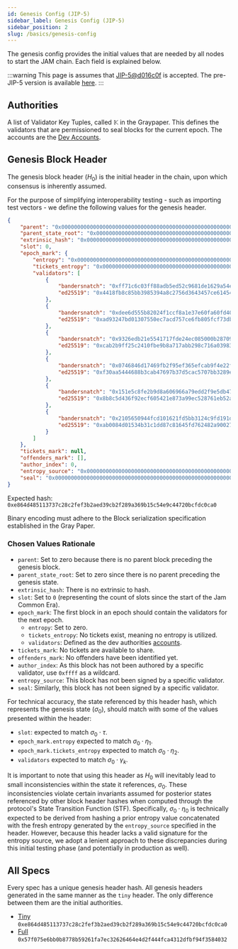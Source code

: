```yaml
---
id: Genesis Config (JIP-5)
sidebar_label: Genesis Config (JIP-5)
sidebar_position: 2
slug: /basics/genesis-config
---
```


The genesis config provides the initial values that are needed by all nodes to start the JAM chain. Each field is explained below.

:::warning
This page is assumes that [JIP-5@d016c0f](https://github.com/polkadot-fellows/JIPs/pull/2) is accepted. The pre-JIP-5 version is available [here](../../old/genesis-config-pre-jip5.md).
:::

## Authorities

A list of Validator Key Tuples, called $\mathbb{K}$ in the Graypaper. This defines the validators that are permissioned to seal blocks for the current epoch. The accounts are the [Dev Accounts](./dev-accounts.md).

## Genesis Block Header

The genesis block header ($H_0$) is the initial header in the chain, upon which
consensus is inherently assumed.

For the purpose of simplifying interoperability testing - such as importing test
vectors - we define the following values for the genesis header.

```json
{
    "parent": "0x0000000000000000000000000000000000000000000000000000000000000000",
    "parent_state_root": "0x0000000000000000000000000000000000000000000000000000000000000000",
    "extrinsic_hash": "0x0000000000000000000000000000000000000000000000000000000000000000",
    "slot": 0,
    "epoch_mark": {
        "entropy": "0x0000000000000000000000000000000000000000000000000000000000000000",
        "tickets_entropy": "0x0000000000000000000000000000000000000000000000000000000000000000",
        "validators": [
            {
                "bandersnatch": "0xff71c6c03ff88adb5ed52c9681de1629a54e702fc14729f6b50d2f0a76f185b3",
                "ed25519": "0x4418fb8c85bb3985394a8c2756d3643457ce614546202a2f50b093d762499ace"
            },
            {
                "bandersnatch": "0xdee6d555b82024f1ccf8a1e37e60fa60fd40b1958c4bb3006af78647950e1b91",
                "ed25519": "0xad93247bd01307550ec7acd757ce6fb805fcf73db364063265b30a949e90d933"
            },
            {
                "bandersnatch": "0x9326edb21e5541717fde24ec085000b28709847b8aab1ac51f84e94b37ca1b66",
                "ed25519": "0xcab2b9ff25c2410fbe9b8a717abb298c716a03983c98ceb4def2087500b8e341"
            },
            {
                "bandersnatch": "0x0746846d17469fb2f95ef365efcab9f4e22fa1feb53111c995376be8019981cc",
                "ed25519": "0xf30aa5444688b3cab47697b37d5cac5707bb3289e986b19b17db437206931a8d"
            },
            {
                "bandersnatch": "0x151e5c8fe2b9d8a606966a79edd2f9e5db47e83947ce368ccba53bf6ba20a40b",
                "ed25519": "0x8b8c5d436f92ecf605421e873a99ec528761eb52a88a2f9a057b3b3003e6f32a"
            },
            {
                "bandersnatch": "0x2105650944fcd101621fd5bb3124c9fd191d114b7ad936c1d79d734f9f21392e",
                "ed25519": "0xab0084d01534b31c1dd87c81645fd762482a90027754041ca1b56133d0466c06"
            }
        ]
    },
    "tickets_mark": null,
    "offenders_mark": [],
    "author_index": 0,
    "entropy_source": "0x000000000000000000000000000000000000000000000000000000000000000000000000000000000000000000000000000000000000000000000000000000000000000000000000000000000000000000000000000000000000000000000000",
    "seal": "0x000000000000000000000000000000000000000000000000000000000000000000000000000000000000000000000000000000000000000000000000000000000000000000000000000000000000000000000000000000000000000000000000"
}
```

Expected hash: `0xe864d485113737c28c2fef3b2aed39cb2f289a369b15c54e9c44720bcfdc0ca0`

Binary encoding must adhere to the Block serialization specification established in the Gray Paper.

### Chosen Values Rationale

- `parent`: Set to zero because there is no parent block preceding the genesis block.  
- `parent_state_root`: Set to zero since there is no parent preceding the genesis state.  
- `extrinsic_hash`: There is no extrinsic to hash.
- `slot`: Set to `0` (representing the count of slots since the start of the Jam Common Era).  
- `epoch_mark`: The first block in an epoch should contain the validators for the next epoch.
  - `entropy`: Set to zero.  
  - `tickets_entropy`: No tickets exist, meaning no entropy is utilized.  
  - `validators`: Defined as the dev authorities [accounts](./dev-accounts.md).
- `tickets_mark`: No tickets are available to share.  
- `offenders_mark`: No offenders have been identified yet.  
- `author_index`: As this block has not been authored by a specific validator, use `0xffff` as a wildcard.  
- `entropy_source`: This block has not been signed by a specific validator.  
- `seal`: Similarly, this block has not been signed by a specific validator.  

For technical accuracy, the state referenced by this header hash, which
represents the genesis state ($σ_0$), should match with some of the values
presented within the header:
- `slot`: expected to match $\sigma_0 \cdot \tau$.
- `epoch_mark.entropy` expected to match $\sigma_0 \cdot \eta_1$.
- `epoch_mark.tickets_entropy` expected to match $\sigma_0 \cdot \eta_2$.
- `validators` expected to match $\sigma_0 \cdot \gamma_k$.

It is important to note that using this header as $H_0$ will inevitably
lead to small inconsistencies within the state it references, $\sigma_0$. These
inconsistencies violate certain invariants assumed for posterior states
referenced by other block header hashes when computed through the protocol's
State Transition Function (STF). Specifically, $\sigma_0 \cdot \eta_0$ is technically
expected to be derived from hashing a prior entropy value concatenated with
the fresh entropy generated by the `entropy_source` specified in the header.
However, because this header lacks a valid signature for the entropy source,
we adopt a lenient approach to these discrepancies during this initial testing
phase (and potentially in production as well).

## All Specs

Every spec has a unique genesis header hash. All genesis headers  generated in the same manner as
the `tiny` header. The only difference between them are the initial authorities.

- [Tiny](./chain-spec/tiny.md) `0xe864d485113737c28c2fef3b2aed39cb2f289a369b15c54e9c44720bcfdc0ca0`
- [Full](./chain-spec/toaster.md) `0x57f075e6bb0b8778b59261fa7ec32626464e4d2f444fca4312dfbf94f3584032`
